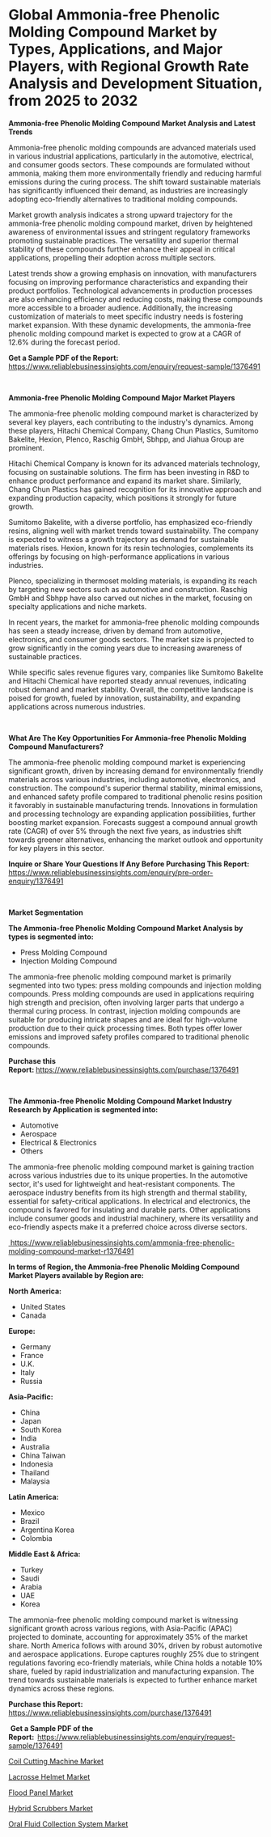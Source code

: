 <p><h1>Global Ammonia-free Phenolic Molding Compound Market by Types, Applications, and Major Players, with Regional Growth Rate Analysis and Development Situation, from 2025 to 2032</h1></p><p><strong>Ammonia-free Phenolic Molding Compound Market Analysis and Latest Trends</strong></p>
<p><p>Ammonia-free phenolic molding compounds are advanced materials used in various industrial applications, particularly in the automotive, electrical, and consumer goods sectors. These compounds are formulated without ammonia, making them more environmentally friendly and reducing harmful emissions during the curing process. The shift toward sustainable materials has significantly influenced their demand, as industries are increasingly adopting eco-friendly alternatives to traditional molding compounds.</p><p>Market growth analysis indicates a strong upward trajectory for the ammonia-free phenolic molding compound market, driven by heightened awareness of environmental issues and stringent regulatory frameworks promoting sustainable practices. The versatility and superior thermal stability of these compounds further enhance their appeal in critical applications, propelling their adoption across multiple sectors.</p><p>Latest trends show a growing emphasis on innovation, with manufacturers focusing on improving performance characteristics and expanding their product portfolios. Technological advancements in production processes are also enhancing efficiency and reducing costs, making these compounds more accessible to a broader audience. Additionally, the increasing customization of materials to meet specific industry needs is fostering market expansion. With these dynamic developments, the ammonia-free phenolic molding compound market is expected to grow at a CAGR of 12.6% during the forecast period.</p></p>
<p><strong>Get a Sample PDF of the Report:&nbsp;</strong> <a href="https://www.reliablebusinessinsights.com/enquiry/request-sample/1376491?utm_campaign=62&utm_medium=2&utm_source=Github&utm_content=ia&utm_term=15022025&utm_id=ammonia-free-phenolic-molding-compound">https://www.reliablebusinessinsights.com/enquiry/request-sample/1376491</a></p>
<p>&nbsp;</p>
<p><strong>Ammonia-free Phenolic Molding Compound Major Market Players</strong></p>
<p><p>The ammonia-free phenolic molding compound market is characterized by several key players, each contributing to the industry's dynamics. Among these players, Hitachi Chemical Company, Chang Chun Plastics, Sumitomo Bakelite, Hexion, Plenco, Raschig GmbH, Sbhpp, and Jiahua Group are prominent.</p><p>Hitachi Chemical Company is known for its advanced materials technology, focusing on sustainable solutions. The firm has been investing in R&D to enhance product performance and expand its market share. Similarly, Chang Chun Plastics has gained recognition for its innovative approach and expanding production capacity, which positions it strongly for future growth.</p><p>Sumitomo Bakelite, with a diverse portfolio, has emphasized eco-friendly resins, aligning well with market trends toward sustainability. The company is expected to witness a growth trajectory as demand for sustainable materials rises. Hexion, known for its resin technologies, complements its offerings by focusing on high-performance applications in various industries.</p><p>Plenco, specializing in thermoset molding materials, is expanding its reach by targeting new sectors such as automotive and construction. Raschig GmbH and Sbhpp have also carved out niches in the market, focusing on specialty applications and niche markets.</p><p>In recent years, the market for ammonia-free phenolic molding compounds has seen a steady increase, driven by demand from automotive, electronics, and consumer goods sectors. The market size is projected to grow significantly in the coming years due to increasing awareness of sustainable practices.</p><p>While specific sales revenue figures vary, companies like Sumitomo Bakelite and Hitachi Chemical have reported steady annual revenues, indicating robust demand and market stability. Overall, the competitive landscape is poised for growth, fueled by innovation, sustainability, and expanding applications across numerous industries.</p></p>
<p>&nbsp;</p>
<p><strong>What Are The Key Opportunities For Ammonia-free Phenolic Molding Compound Manufacturers?</strong></p>
<p><p>The ammonia-free phenolic molding compound market is experiencing significant growth, driven by increasing demand for environmentally friendly materials across various industries, including automotive, electronics, and construction. The compound's superior thermal stability, minimal emissions, and enhanced safety profile compared to traditional phenolic resins position it favorably in sustainable manufacturing trends. Innovations in formulation and processing technology are expanding application possibilities, further boosting market expansion. Forecasts suggest a compound annual growth rate (CAGR) of over 5% through the next five years, as industries shift towards greener alternatives, enhancing the market outlook and opportunity for key players in this sector.</p></p>
<p><strong>Inquire or Share Your Questions If Any Before Purchasing This Report:</strong> <a href="https://www.reliablebusinessinsights.com/enquiry/pre-order-enquiry/1376491?utm_campaign=62&utm_medium=2&utm_source=Github&utm_content=ia&utm_term=15022025&utm_id=ammonia-free-phenolic-molding-compound">https://www.reliablebusinessinsights.com/enquiry/pre-order-enquiry/1376491</a></p>
<p>&nbsp;</p>
<p><strong>Market Segmentation</strong></p>
<p><strong>The Ammonia-free Phenolic Molding Compound Market Analysis by types is segmented into:</strong></p>
<p><ul><li>Press Molding Compound</li><li>Injection Molding Compound</li></ul></p>
<p><p>The ammonia-free phenolic molding compound market is primarily segmented into two types: press molding compounds and injection molding compounds. Press molding compounds are used in applications requiring high strength and precision, often involving larger parts that undergo a thermal curing process. In contrast, injection molding compounds are suitable for producing intricate shapes and are ideal for high-volume production due to their quick processing times. Both types offer lower emissions and improved safety profiles compared to traditional phenolic compounds.</p></p>
<p><strong>Purchase this Report:&nbsp;</strong><a href="https://www.reliablebusinessinsights.com/purchase/1376491?utm_campaign=62&utm_medium=2&utm_source=Github&utm_content=ia&utm_term=15022025&utm_id=ammonia-free-phenolic-molding-compound">https://www.reliablebusinessinsights.com/purchase/1376491</a></p>
<p>&nbsp;</p>
<p><strong>The Ammonia-free Phenolic Molding Compound Market Industry Research by Application is segmented into:</strong></p>
<p><ul><li>Automotive</li><li>Aerospace</li><li>Electrical & Electronics</li><li>Others</li></ul></p>
<p><p>The ammonia-free phenolic molding compound market is gaining traction across various industries due to its unique properties. In the automotive sector, it's used for lightweight and heat-resistant components. The aerospace industry benefits from its high strength and thermal stability, essential for safety-critical applications. In electrical and electronics, the compound is favored for insulating and durable parts. Other applications include consumer goods and industrial machinery, where its versatility and eco-friendly aspects make it a preferred choice across diverse sectors.</p></p>
<p><a href="https://www.reliablebusinessinsights.com/ammonia-free-phenolic-molding-compound-market-r1376491?utm_campaign=62&utm_medium=2&utm_source=Github&utm_content=ia&utm_term=15022025&utm_id=ammonia-free-phenolic-molding-compound">&nbsp;https://www.reliablebusinessinsights.com/ammonia-free-phenolic-molding-compound-market-r1376491</a></p>
<p><strong>In terms of Region, the Ammonia-free Phenolic Molding Compound Market Players available by Region are:</strong></p>
<p>
    <p> <strong> North America: </strong>
        <ul>
            <li>United States</li>
            <li>Canada</li>
        </ul>
        </p> 
    <p> <strong> Europe: </strong>
        <ul>
            <li>Germany</li>
            <li>France</li>
            <li>U.K.</li>
            <li>Italy</li>
            <li>Russia</li>
        </ul>
        </p> 
    <p> <strong> Asia-Pacific: </strong>
        <ul>
            <li>China</li>
            <li>Japan</li>
            <li>South Korea</li>
            <li>India</li>
            <li>Australia</li>
            <li>China Taiwan</li>
            <li>Indonesia</li>
            <li>Thailand</li>
            <li>Malaysia</li>
        </ul>
        </p> 
    <p> <strong> Latin America: </strong>
        <ul>
            <li>Mexico</li>
            <li>Brazil</li>
            <li>Argentina Korea</li>
            <li>Colombia</li>
        </ul>
        </p> 
    <p> <strong> Middle East & Africa: </strong>
        <ul>
            <li>Turkey</li>
            <li>Saudi</li>
            <li>Arabia</li>
            <li>UAE</li>
            <li>Korea</li>
        </ul>
    </p>
    </p>
<p><p>The ammonia-free phenolic molding compound market is witnessing significant growth across various regions, with Asia-Pacific (APAC) projected to dominate, accounting for approximately 35% of the market share. North America follows with around 30%, driven by robust automotive and aerospace applications. Europe captures roughly 25% due to stringent regulations favoring eco-friendly materials, while China holds a notable 10% share, fueled by rapid industrialization and manufacturing expansion. The trend towards sustainable materials is expected to further enhance market dynamics across these regions.</p></p>
<p><strong>Purchase this Report: </strong><a href="https://www.reliablebusinessinsights.com/purchase/1376491?utm_campaign=62&utm_medium=2&utm_source=Github&utm_content=ia&utm_term=15022025&utm_id=ammonia-free-phenolic-molding-compound">https://www.reliablebusinessinsights.com/purchase/1376491</a></p>
<p>&nbsp;<strong>Get a Sample PDF of the Report:&nbsp;&nbsp;</strong><a href="https://www.reliablebusinessinsights.com/enquiry/request-sample/1376491?utm_campaign=62&utm_medium=2&utm_source=Github&utm_content=ia&utm_term=15022025&utm_id=ammonia-free-phenolic-molding-compound">https://www.reliablebusinessinsights.com/enquiry/request-sample/1376491</a></p>
<p><strong></strong></p>
<p><p><a href="https://github.com/vilolakoreni/Market-Research-Report-List-1/blob/main/coil-cutting-machine-market.md?utm_campaign=62&utm_medium=2&utm_source=Github&utm_content=ia&utm_term=15022025&utm_id=ammonia-free-phenolic-molding-compound">Coil Cutting Machine Market</a></p><p><a href="https://github.com/ugurgyuri/Market-Research-Report-List-1/blob/main/lacrosse-helmet-market.md?utm_campaign=62&utm_medium=2&utm_source=Github&utm_content=ia&utm_term=15022025&utm_id=ammonia-free-phenolic-molding-compound">Lacrosse Helmet Market</a></p><p><a href="https://github.com/miottaredlin79/Market-Research-Report-List-1/blob/main/flood-panel-market.md?utm_campaign=62&utm_medium=2&utm_source=Github&utm_content=ia&utm_term=15022025&utm_id=ammonia-free-phenolic-molding-compound">Flood Panel Market</a></p><p><a href="https://github.com/paljuhubeyde/Market-Research-Report-List-1/blob/main/hybrid-scrubbers-market.md?utm_campaign=62&utm_medium=2&utm_source=Github&utm_content=ia&utm_term=15022025&utm_id=ammonia-free-phenolic-molding-compound">Hybrid Scrubbers Market</a></p><p><a href="https://github.com/rrapajecundi/Market-Research-Report-List-1/blob/main/oral-fluid-collection-system-market.md?utm_campaign=62&utm_medium=2&utm_source=Github&utm_content=ia&utm_term=15022025&utm_id=ammonia-free-phenolic-molding-compound">Oral Fluid Collection System Market</a></p></p>